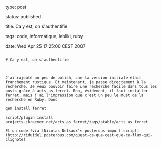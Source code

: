 type: post
status: published
title: Ca y est, on s'authentifie
tags: code, informatique, lebliki, ruby
date: Wed Apr 25 17:25:00 CEST 2007
~~~~~~
# Ca y est, on s'authentifie

J'ai rajouté un peu de polish, car la version initiale était franchement rustique. Et maintenant, je passe directement à la recherche. Je veux pouvoir faire une recherche facile dans tous les posts grâce à acts_as_ferret. Bon, évidement, il faut installer ferret, mais j'ai l'impression que c'est un peu le must de la recherche en Ruby. Donc

gem install ferret

script/plugin install projects.jkraemer.net/acts_as_ferret/tags/stable/acts_as_ferret

Et on code !via [Nicolas Delsaux's posterous import script](http://riduidel.posterous.com/quest-ce-que-cest-que-ce-flux-qui-clignote)